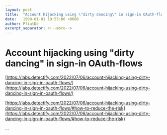 ```yaml
---
layout: post
title:  "Account hijacking using \"dirty dancing\" in sign-in OAuth-flows"
date:   1990-01-01 19:55:00 +0000
author: PfiatDe
excerpt_separator: <!--more-->
---
```


# Account hijacking using "dirty dancing" in sign-in OAuth-flows

[https://labs.detectify.com/2022/07/06/account-hijacking-using-dirty-dancing-in-sign-in-oauth-flows/](https://labs.detectify.com/2022/07/06/account-hijacking-using-dirty-dancing-in-sign-in-oauth-flows/)

[https://labs.detectify.com/2022/07/06/account-hijacking-using-dirty-dancing-in-sign-in-oauth-flows/#how-to-reduce-the-risk](https://labs.detectify.com/2022/07/06/account-hijacking-using-dirty-dancing-in-sign-in-oauth-flows/#how-to-reduce-the-risk)

...
<!--more-->
